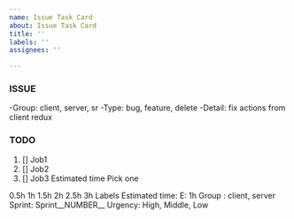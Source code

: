 ```yaml
---
name: Issue Task Card
about: Issue Task Card
title: ''
labels: ''
assignees: ''

---
```


### ISSUE
-Group: client, server, sr
-Type: bug, feature, delete
-Detail: fix actions from client redux

### TODO
 1. [] Job1
 2. [] Job2
 3. [] Job3
Estimated time
Pick one

0.5h
1h
1.5h
2h
2.5h
3h
Labels
Estimated time: E: 1h
Group : client, server
Sprint: Sprint__NUMBER__
Urgency: High, Middle, Low
